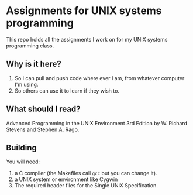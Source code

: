 # Assignments for UNIX systems programming

This repo holds all the assignments I work on for my UNIX systems programming class.

## Why is it here?

1. So I can pull and push code where ever I am, from whatever computer I'm using.
2. So others can use it to learn if they wish to.

## What should I read?

Advanced Programming in the UNIX Environment 3rd Edition by W. Richard Stevens and Stephen A. Rago.

## Building

You will need:
1. a C compiler (the Makefiles call `gcc` but you can change it).
2. a UNIX system or environment like Cygwin
3. The required header files for the Single UNIX Specification.
